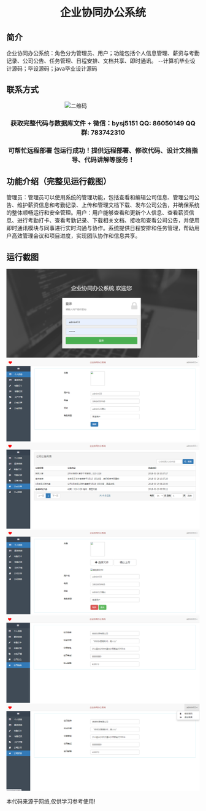 <p><h1 align="center">企业协同办公系统</h1></p>

## 简介
企业协同办公系统：角色分为管理员、用户；功能包括个人信息管理、薪资与考勤记录、公司公告、任务管理、日程安排、文档共享、即时通讯。    --计算机毕业设计源码；毕设源码；java毕业设计源码


## 联系方式
<img src="https://bs-1329754181.cos.ap-shanghai.myqcloud.com/wx.jpg" alt="二维码" style="display: block; margin: 0 auto;" width="200px">
<p><h3 align="center">获取完整代码与数据库文件 + 微信：bysj5151 QQ: 86050149 QQ群: 783742310</h3></p>
<p><h3 align="center">可帮忙远程部署 包运行成功！提供远程部署、修改代码、设计文档指导、代码讲解等服务！</h3></p>

## 功能介绍（完整见运行截图）
管理员：管理员可以使用系统的管理功能，包括查看和编辑公司信息、管理公司公告、维护薪资信息和考勤记录、上传和管理文档下载、发布公司公告，并确保系统的整体顺畅运行和安全管理。用户：用户能够查看和更新个人信息、查看薪资信息、进行考勤打卡、查看考勤记录、下载相关文档、接收和查看公司公告，并使用即时通讯模块与同事进行实时沟通与协作。系统提供日程安排和任务管理，帮助用户高效管理会议和项目进度，实现团队协作和信息共享。


## 运行截图
![](imgs/588112-20201205235042833-1160412703.png)
![](imgs/588112-20201205235056313-1897387463.png)
![](imgs/588112-20201205235104333-1885038645.png)
![](imgs/588112-20201205235143830-861179828.png)
![](imgs/588112-20201205235154468-1005026468.png)
![](imgs/588112-20201205235200625-1155349966.png)

<p>本代码来源于网络,仅供学习参考使用!</p>
